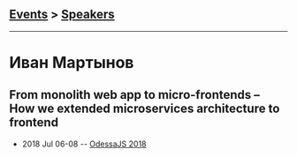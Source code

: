 ## [Events](../README.md) > [Speakers](../speakers.md)
---

# Иван Мартынов

## From monolith web app to micro-frontends – How we extended microservices architecture to frontend
- 2018 Jul 06-08 -- [OdessaJS 2018](https://www.youtube.com/watch?v=kNMOucPMYmE)    
